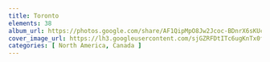 ```yaml
---
title: Toronto
elements: 38
album_url: https://photos.google.com/share/AF1QipMpO8Jw2Jcoc-BDnrX6sKUcV5048viudndi9qy957UN45s_cjLr4NeEkkZxfoQJnQ?key=ck80dmtDam03SWdBN3ExS1B4VHNLRnhMcXlFUlZR
cover_image_url: https://lh3.googleusercontent.com/sjGZRFDtITc6ugKnTx0fZzlKx0o5U-9m6IkN4Srzf5NC28NZc6-u_EfSoCNr4qSzMNExrAGfUrG46u-h4lnnksxkNmNRu2UZ4AWjjKcANldif4W_OMF4CjyzZkbIiXC4nt88h4X0mSEywzUygVtkNtFE5ulfxUoc4kinN_4NnqdBL44QyVnN_B-4Rz90WoQMPmiNSnr18m1Y6PN3lWRYU6-ANF7TexG7AY4-JkEq6H21EOpTJxK4tp6ZmJmi9pGQBNxB6I9GXfCo8G0Q2bBnna98E5TpkXcJ40r2WvOnPQS_k7FDIpdBTDChFT0afi1C4t6KUPPB2ZUCTB-gRXPB-JqbFa1_ioccyuX3tp6JKJxoACv_3YEBpObZufDEFwY9GqnYmZz1DLgl8C524w9qos23L0iUePRTIFhAdtqfmw-GkdxeB8zrZtmNRGq-osqn5HDvJ110rm_nnqYLfCqENZh8tEpnSfS7h7J09jEtYTmgqarIIot-JFyaVIpeNnHpexBySrMiYzZzRIR5QbRm2mIJy7wn3f7RMzlrazLP7oEma0VsHTzI6EgEGu8V4kqwgow_h5X9r5ZaZzCCpzqtE0q4cFnS8PNQvaqxMqF-MDxDvZIr52nrRAsRF4vF5u7t5sywBaNCW-0LzMmvuJuHrc3nOg5wh75hth947lsAGlxVRxWcDTc6jcI=s195-p-k-no
categories: [ North America, Canada ]
---
```

